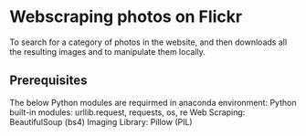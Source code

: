 # Webscraping photos on Flickr

To search for a category of photos in the website, and then downloads all the resulting images and to manipulate them locally.

## Prerequisites
The below Python modules are requirmed in anaconda environment:
Python built-in modules: urllib.request, requests, os, re
Web Scraping: BeautifulSoup (bs4)
Imaging Library: Pillow (PIL)

